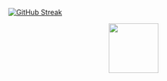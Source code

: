 [![GitHub Streak](http://github-readme-streak-stats.herokuapp.com?user=EdwardKuchumov&theme=dark&hide_border=true&locale=ru)](https://git.io/streak-stats)
<div id="header" align="center">
  <img src="https://media.giphy.com/media/sULKEgDMX8LcI/giphy.gif" width="100"/>
</div>

